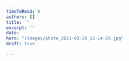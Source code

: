 ```yaml
---
timeToRead: 0
authors: []
title: ''
excerpt: ''
date: 
hero: "/images/photo_2021-03-20_12-14-29.jpg"
draft: true

---
```

